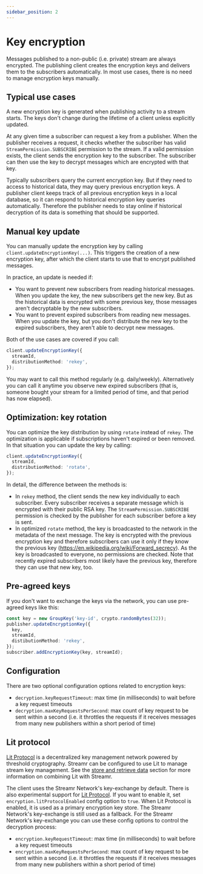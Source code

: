 ```yaml
---
sidebar_position: 2
---
```


# Key encryption

Messages published to a non-public (i.e. private) stream are always encrypted. The publishing client creates the encryption keys and delivers them to the subscribers automatically. In most use cases, there is no need to manage encryption keys manually.

## Typical use cases

A new encryption key is generated when publishing activity to a stream starts. The keys don't change during the lifetime of a client unless explicitly updated.

At any given time a subscriber can request a key from a publisher. When the publisher receives a request, it checks whether the subscriber has valid `StreamPermission.SUBSCRIBE` permission to the stream. If a valid permission exists, the client sends the encryption key to the subscriber. The subscriber can then use the key to decrypt messages which are encrypted with that key.

Typically subscribers query the current encryption key. But if they need to access to historical data, they may query previous encryption keys. A publisher client keeps track of all previous encryption keys in a local database, so it can respond to historical encryption key queries automatically. Therefore the publisher needs to stay online if historical decryption of its data is something that should be supported.

## Manual key update

You can manually update the encryption key by calling `client.updateEncryptionKey(...)`. This triggers the creation of a new encryption key, after which the client starts to use that to encrypt published messages.

In practice, an update is needed if:

- You want to prevent new subscribers from reading historical messages. When you update the key, the new subscribers get the new key. But as the historical data is encrypted with some previous key, those messages aren't decryptable by the new subscribers.
- You want to prevent expired subscribers from reading new messages. When you update the key, but you don't distribute the new key to the expired subscribers, they aren't able to decrypt new messages.

Both of the use cases are covered if you call:

```ts
client.updateEncryptionKey({
  streamId,
  distributionMethod: 'rekey',
});
```

You may want to call this method regularly (e.g. daily/weekly). Alternatively you can call it anytime you observe new expired subscribers (that is, someone bought your stream for a limited period of time, and that period has now elapsed).

## Optimization: key rotation

You can optimize the key distribution by using `rotate` instead of `rekey`. The optimization is applicable if subscriptions haven't expired or been removed. In that situation you can update the key by calling:

```ts
client.updateEncryptionKey({
  streamId,
  distributionMethod: 'rotate',
});
```

In detail, the difference between the methods is:

- In `rekey` method, the client sends the new key individually to each subscriber. Every subscriber receives a separate message which is encrypted with their public RSA key. The `StreamPermission.SUBSCRIBE` permission is checked by the publisher for each subscriber before a key is sent.
- In optimized `rotate` method, the key is broadcasted to the network in the metadata of the next message. The key is encrypted with the previous encryption key and therefore subscribers can use it only if they know the previous key (https://en.wikipedia.org/wiki/Forward_secrecy). As the key is broadcasted to everyone, no permissions are checked. Note that recently expired subscribers most likely have the previous key, therefore they can use that new key, too.

## Pre-agreed keys

If you don't want to exchange the keys via the network, you can use pre-agreed keys like this:

```ts
const key = new GroupKey('key-id', crypto.randomBytes(32));
publisher.updateEncryptionKey({
  key,
  streamId,
  distibutionMethod: 'rekey',
});
subscriber.addEncryptionKey(key, streamId);
```

## Configuration

There are two optional configuration options related to encryption keys:

- `decryption.keyRequestTimeout`: max time (in milliseconds) to wait before a key request timeouts
- `decryption.maxKeyRequestsPerSecond`: max count of key request to be sent within a second (i.e. it throttles the requests if it receives messages from many new publishers within a short period of time)

## Lit protocol

[Lit Protocol](https://litprotocol.com) is a decentralized key management network powered by threshold cryptography. Streamr can be configured to use Lit to manage stream key management. See the [store and retrieve data](../../usage/streams/store-and-retrieve) section for more information on combining Lit with Streamr.

The client uses the Streamr Network's key-exchange by default. There is also experimental support for [Lit Protocol](https://litprotocol.com/). If you want to enable it, set `encryption.litProtocolEnabled` config option to `true`. 
When Lit Protocol is enabled, it is used as a primary encryption key store. The Streamr Network's key-exchange is still used as a fallback.
For the Streamr Network's key-exchange you can use these config options to control the decryption process:
- `encryption.keyRequestTimeout`: max time (in milliseconds) to wait before a key request timeouts
- `encryption.maxKeyRequestsPerSecond`: max count of key request to be sent within a second (i.e. it throttles the requests if it receives messages from many new publishers within a short period of time)

